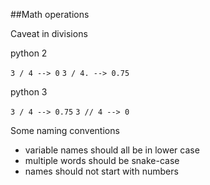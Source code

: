 
##Math operations

Caveat in divisions

python 2

`3 / 4 --> 0`
`3 / 4. --> 0.75`

python 3

`3 / 4 --> 0.75`
`3 // 4 --> 0`

Some naming conventions

- variable names should all be in lower case
- multiple words should be snake-case
- names should not start with numbers
